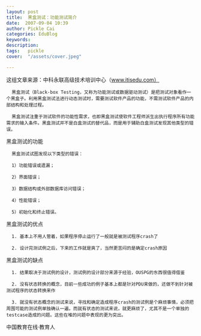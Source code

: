 ```yaml
---
layout: post  
title:  黑盒测试：功能测试简介  
date:  2007-09-04 10:39  
author: Pickle Cai  
categories: EduBlog  
keywords: 
description:   
tags:	pickle   
cover:  "/assets/cover.jpeg"  

---  
```

    
这组文章来源：中科永联高级技术培训中心（www.itisedu.com）



      黑盒测试（Black-box Testing，又称为功能测试或数据驱动测试）是把测试对象看作一个黑盒子。利用黑盒测试法进行动态测试时，需要测试软件产品的功能，不需测试软件产品的内部结构和处理过程。

      黑盒测试注重于测试软件的功能性需求，也即黑盒测试使软件工程师派生出执行程序所有功能需求的输入条件。黑盒测试并不是白盒测试的替代品，而是用于辅助白盒测试发现其他类型的错误。



黑盒测试的功能      



      黑盒测试试图发现以下类型的错误：

      1）功能错误或遗漏；

      2）界面错误；

      3）数据结构或外部数据库访问错误；

      4）性能错误；

      5）初始化和终止错误。







黑盒测试的优点 





      1. 基本上不用人管着，如果程序停止运行了一般就是被测试程序crash了

      2. 设计完测试例之后，下来的工作就是爽了，当然更苦闷的是确定crash原因



黑盒测试的缺点



      1. 结果取决于测试例的设计，测试例的设计部分来源于经验，OUSPG的东西很值得借鉴

      2. 没有状态转换的概念，目前一些成功的例子基本上都是针对PDU来做的，还做不到针对被测试程序的状态转换来作

      3. 就没有状态概念的测试来说，寻找和确定造成程序crash的测试例是个麻烦事情，必须把周围可能的测试例单独确认一遍。而就有状态的测试来说，就更麻烦了，尤其不是一个单独的testcase造成的问题。这些在堆的问题中表现的更为突出。





		    
 中国教育在线·教育人

